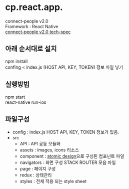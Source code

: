 # cp.react.app.
connect-people v2.0  
Framework : React Native  
[connect-people v2.0 tech-spec](https://www.notion.so/connect-people-v2-0-tech-spec-f817ea6242fa42d88cbd29085bce1a29)

## 아래 순서대로 설치
npm install  
confing < index.js (HOST API, KEY, TOKEN) 정보 파일 넣기  

## 실행방법
npm start  
react-native run-ios  

## 파일구성
- config : index.js HOST API, KEY, TOKEN 정보가 있음.
- src
   - API : API 공동 모듈화
   - assets : images, icons 리소스
   - component : [atomic design](https://bradfrost.com/blog/post/atomic-web-design/)으로 구성된 컴포넌트 파일
   - navigators : 화면 구성 STACK ROUTER 모음 파일
   - page : 페이지 구성
   - redux : 상태관리
   - styles : 전체 적용 되는 style sheet
